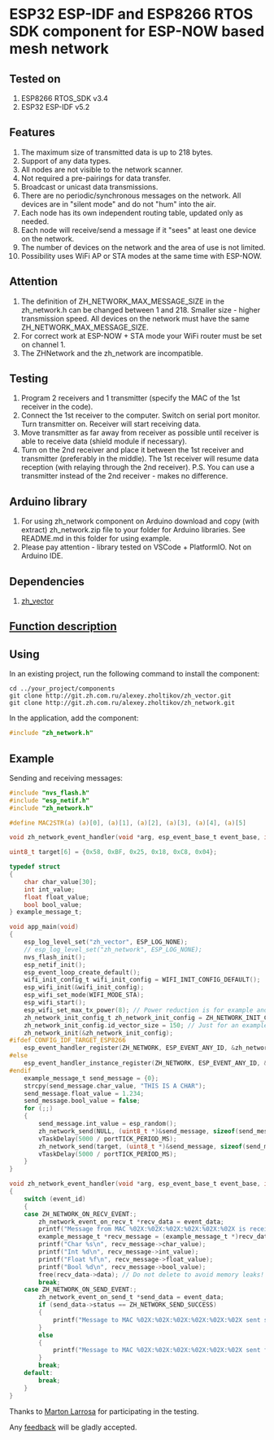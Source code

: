 # ESP32 ESP-IDF and ESP8266 RTOS SDK component for ESP-NOW based mesh network

## Tested on

1. ESP8266 RTOS_SDK v3.4
2. ESP32 ESP-IDF v5.2

## Features

1. The maximum size of transmitted data is up to 218 bytes.
2. Support of any data types.
3. All nodes are not visible to the network scanner.
4. Not required a pre-pairings for data transfer.
5. Broadcast or unicast data transmissions.
6. There are no periodic/synchronous messages on the network. All devices are in "silent mode" and do not "hum" into the air.
7. Each node has its own independent routing table, updated only as needed.
8. Each node will receive/send a message if it "sees" at least one device on the network.
9. The number of devices on the network and the area of use is not limited.
10. Possibility uses WiFi AP or STA modes at the same time with ESP-NOW.

## Attention

1. The definition of ZH_NETWORK_MAX_MESSAGE_SIZE in the zh_network.h can be changed between 1 and 218. Smaller size - higher transmission speed. All devices on the network must have the same ZH_NETWORK_MAX_MESSAGE_SIZE.
2. For correct work at ESP-NOW + STA mode your WiFi router must be set on channel 1.
3. The ZHNetwork and the zh_network are incompatible.

## Testing

1. Program 2 receivers and 1 transmitter (specify the MAC of the 1st receiver in the code).
2. Connect the 1st receiver to the computer. Switch on serial port monitor. Turn transmitter on. Receiver will start receiving data.
3. Move transmitter as far away from receiver as possible until receiver is able to receive data (shield module if necessary).
4. Turn on the 2nd receiver and place it between the 1st receiver and transmitter (preferably in the middle). The 1st receiver will resume data reception (with relaying through the 2nd receiver). P.S. You can use a transmitter instead of the 2nd receiver - makes no difference.

## Arduino library

1. For using zh_network component on Arduino download and copy (with extract) zh_network.zip file to your folder for Arduino libraries. See README.md in this folder for using example.
2. Please pay attention - library tested on VSCode + PlatformIO. Not on Arduino IDE.

## Dependencies

1. [zh_vector](http://git.zh.com.ru/alexey.zholtikov/zh_vector.git)

## [Function description](http://zh-network.zh.com.ru)

## Using

In an existing project, run the following command to install the component:

```text
cd ../your_project/components
git clone http://git.zh.com.ru/alexey.zholtikov/zh_vector.git
git clone http://git.zh.com.ru/alexey.zholtikov/zh_network.git
```

In the application, add the component:

```c
#include "zh_network.h"
```

## Example

Sending and receiving messages:

```c
#include "nvs_flash.h"
#include "esp_netif.h"
#include "zh_network.h"

#define MAC2STR(a) (a)[0], (a)[1], (a)[2], (a)[3], (a)[4], (a)[5]

void zh_network_event_handler(void *arg, esp_event_base_t event_base, int32_t event_id, void *event_data);

uint8_t target[6] = {0x58, 0xBF, 0x25, 0x18, 0xC8, 0x04};

typedef struct
{
    char char_value[30];
    int int_value;
    float float_value;
    bool bool_value;
} example_message_t;

void app_main(void)
{
    esp_log_level_set("zh_vector", ESP_LOG_NONE);
    // esp_log_level_set("zh_network", ESP_LOG_NONE);
    nvs_flash_init();
    esp_netif_init();
    esp_event_loop_create_default();
    wifi_init_config_t wifi_init_config = WIFI_INIT_CONFIG_DEFAULT();
    esp_wifi_init(&wifi_init_config);
    esp_wifi_set_mode(WIFI_MODE_STA);
    esp_wifi_start();
    esp_wifi_set_max_tx_power(8); // Power reduction is for example and testing purposes only. Do not use in your own programs!
    zh_network_init_config_t zh_network_init_config = ZH_NETWORK_INIT_CONFIG_DEFAULT();
    zh_network_init_config.id_vector_size = 150; // Just for an example of how to change the default values.
    zh_network_init(&zh_network_init_config);
#ifdef CONFIG_IDF_TARGET_ESP8266
    esp_event_handler_register(ZH_NETWORK, ESP_EVENT_ANY_ID, &zh_network_event_handler, NULL);
#else
    esp_event_handler_instance_register(ZH_NETWORK, ESP_EVENT_ANY_ID, &zh_network_event_handler, NULL, NULL);
#endif
    example_message_t send_message = {0};
    strcpy(send_message.char_value, "THIS IS A CHAR");
    send_message.float_value = 1.234;
    send_message.bool_value = false;
    for (;;)
    {
        send_message.int_value = esp_random();
        zh_network_send(NULL, (uint8_t *)&send_message, sizeof(send_message));
        vTaskDelay(5000 / portTICK_PERIOD_MS);
        zh_network_send(target, (uint8_t *)&send_message, sizeof(send_message));
        vTaskDelay(5000 / portTICK_PERIOD_MS);
    }
}

void zh_network_event_handler(void *arg, esp_event_base_t event_base, int32_t event_id, void *event_data)
{
    switch (event_id)
    {
    case ZH_NETWORK_ON_RECV_EVENT:;
        zh_network_event_on_recv_t *recv_data = event_data;
        printf("Message from MAC %02X:%02X:%02X:%02X:%02X:%02X is received. Data lenght %d bytes.\n", MAC2STR(recv_data->mac_addr), recv_data->data_len);
        example_message_t *recv_message = (example_message_t *)recv_data->data;
        printf("Char %s\n", recv_message->char_value);
        printf("Int %d\n", recv_message->int_value);
        printf("Float %f\n", recv_message->float_value);
        printf("Bool %d\n", recv_message->bool_value);
        free(recv_data->data); // Do not delete to avoid memory leaks!
        break;
    case ZH_NETWORK_ON_SEND_EVENT:;
        zh_network_event_on_send_t *send_data = event_data;
        if (send_data->status == ZH_NETWORK_SEND_SUCCESS)
        {
            printf("Message to MAC %02X:%02X:%02X:%02X:%02X:%02X sent success.\n", MAC2STR(send_data->mac_addr));
        }
        else
        {
            printf("Message to MAC %02X:%02X:%02X:%02X:%02X:%02X sent fail.\n", MAC2STR(send_data->mac_addr));
        }
        break;
    default:
        break;
    }
}
```

Thanks to [Marton Larrosa](mailto:marton@mail.com) for participating in the testing.

Any [feedback](mailto:github@azholtikov.ru) will be gladly accepted.
